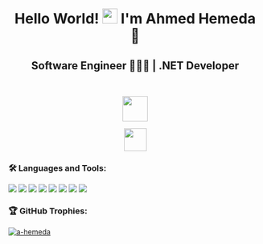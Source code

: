 <h1 align="center">Hello World! <img src="https://raw.githubusercontent.com/MartinHeinz/MartinHeinz/master/wave.gif" height="30"/> I'm Ahmed Hemeda 👑</h1>
<h2 align="center">Software Engineer 👨🏻‍💻 | .NET Developer</h2> <br>
<p align="center">
  <a href="https://www.linkedin.com/in/a-hemeda" target="_blank"><img src="https://img.shields.io/badge/-27K+ Followers-005080?style=flat-square&logo=Linkedin&logoColor=white" height="50"></a> </p>
<p align="center">
  <img src="https://komarev.com/ghpvc/?username=a-hemeda&label=Profile+Views&color=800000&style=flat" height="45"/> </p>
<h3 align="left"> 🛠️ Languages and Tools: </h3>
<p align="left">
  <img src="https://img.icons8.com/?id=mhwmyz1eu7T5&format=png&color=000000"/>
  <img src="https://img.icons8.com/?id=1BC75jFEBED6&format=png&color=000000"/>
  <img src="https://img.icons8.com/?id=20906&format=png&color=000000"/>
  <img src="https://img.icons8.com/?id=20909&format=png&color=000000"/>
  <img src="https://img.icons8.com/?id=21278&format=png&color=000000"/>
  <img src="https://img.icons8.com/?id=9OGIyU8hrxW5&format=png&color=000000"/>
  <img src="https://img.icons8.com/?id=ezj3zaVtImPg&format=png&color=000000"/>
  <img src="https://img.icons8.com/?id=AZOZNnY73haj&format=png&color=000000"/> <br>
<h3 align="left"> 🏆 GitHub Trophies: </h3>
<p align="left">
  <a href="https://github.com/ryo-ma/github-profile-trophy"><img src="https://github-profile-trophy.vercel.app/?username=a-hemeda&theme=algolia" alt="a-hemeda" /></a> </p>
